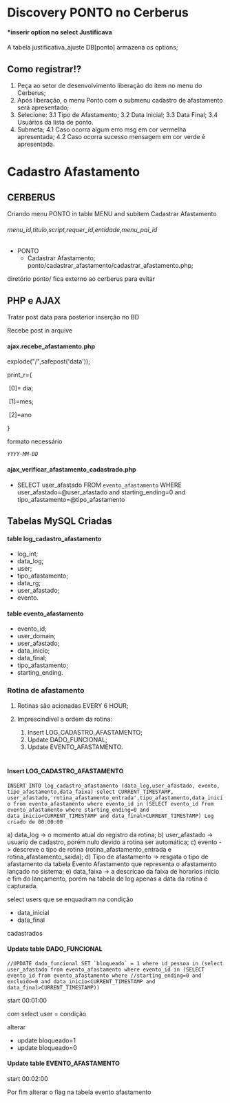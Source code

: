 #	Discovery PONTO no Cerberus



####	*inserir option no select Justificava

A tabela justificativa_ajuste DB[ponto] armazena os options;

##	Como registrar!?

1. Peça ao setor de desenvolvimento liberação do item no menu do Cerberus;
2. Após liberação, o menu Ponto com o submenu cadastro de afastamento será apresentado;
3. Selecione:
 3.1 Tipo de Afastamento;
 3.2 Data Inicial;
 3.3 Data Final;
 3.4 Usuários da lista de ponto.
4. Submeta;
 4.1 Caso ocorra algum erro msg em cor vermelha apresentada;
 4.2 Caso ocorra sucesso mensagem em cor verde é apresentada.

#	Cadastro Afastamento

##	CERBERUS

Criando menu PONTO in table MENU and subitem Cadastrar Afastamento

######	menu_id,titulo,script,requer_id,entidade,menu_pai_id



* PONTO 
  * Cadastrar Afastamento; ponto/cadastrar_afastamento/cadastrar_afastamento.php;

diretório ponto/ fica externo ao cerberus para evitar

##	PHP e AJAX

Tratar post data para posterior inserção no BD

Recebe post in arquive 

####	ajax.recebe_afastamento.php

explode("/",safepost('data'));

print_r={

​	[0]= dia;

​	[1]=mes;

​	[2]=ano

}

formato necessário

*`YYYY-MM-DD`*

####	ajax_verificar_afastamento_cadastrado.php



* SELECT user_afastado FROM `evento_afastamento` WHERE user_afastado=@user_afastado and starting_ending=0 and tipo_afastamento=@tipo_afastamento

  

##	Tabelas MySQL Criadas

####	table log_cadastro_afastamento

* log_int;
* data_log;
* user;
* tipo_afastamento;
* data_rg;
* user_afastado;
* evento.

####	table evento_afastamento

* evento_id;
* user_domain;
* user_afastado;
* data_inicio;
* data_final;
* tipo_afastamento;
* starting_ending.



###	Rotina de afastamento

1. Rotinas são acionadas EVERY 6 HOUR;

2. Imprescindível a ordem da rotina:
   1. Insert LOG_CADASTRO_AFASTAMENTO;
   2. Update DADO_FUNCIONAL;
   3. Update EVENTO_AFASTAMENTO.



#	

####	Insert LOG_CADASTRO_AFASTAMENTO

`INSERT INTO log_cadastro_afastamento (data_log,user_afastado, evento, tipo_afastamento,data_faixa) select CURRENT_TIMESTAMP, user_afastado,'rotina_afastamento_entrada',tipo_afastamento,data_inicio from evento_afastamento where evento_id in (SELECT evento_id from evento_afastamento where starting_ending=0 and data_inicio<CURRENT_TIMESTAMP and data_final>CURRENT_TIMESTAMP)
Log criado de 00:00:00`

a) data_log -> o momento atual do registro da rotina;
b) user_afastado -> usuario de cadastro, porém nulo devido a rotina ser automática;
c) evento -> descreve o tipo de rotina (rotina_afastamento_entrada e rotina_afastamento_saida);
d) Tipo de afastamento -> resgata o tipo de afastamento da tabela Evento Afastamento que representa o afastamento lançado no sistema;
e) data_faixa -> a descricao da faixa de horarios inicio e fim do lançamento, porém na tabela de log apenas a data da rotina é capturada.

select users que se enquadram na condição

* data_inicial
* data_final

cadastrados 

####	Update table DADO_FUNCIONAL

``//UPDATE dado_funcional SET `bloqueado` = 1 where id_pessoa in (select user_afastado from evento_afastamento where evento_id in (SELECT evento_id from evento_afastamento where //starting_ending=0 and excluido=0 and data_inicio<CURRENT_TIMESTAMP and data_final>CURRENT_TIMESTAMP))``

start 00:01:00

com select user = condição

alterar

* update bloqueado=1 
* update bloqueado=0

####	Update table EVENTO_AFASTAMENTO

start 00:02:00

Por fim alterar o flag na tabela evento afastamento

